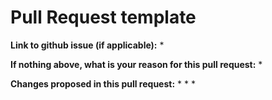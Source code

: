 # Pull Request template

**Link to github issue (if applicable):**
*

**If nothing above, what is your reason for this pull request:**
*

**Changes proposed in this pull request:**
*
*
*